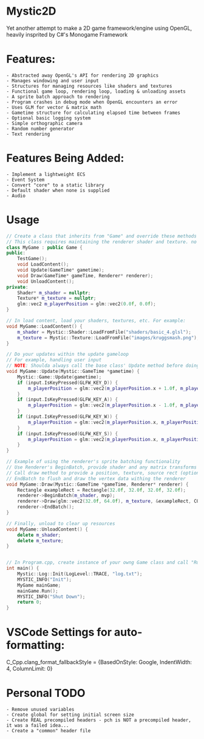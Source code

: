 # Mystic2D
Yet another attempt to make a 2D game framework/engine using OpenGL, heavily insprited by C#'s Monogame Framework

# Features:
    - Abstracted away OpenGL's API for rendering 2D graphics
    - Manages windowing and user input
    - Structures for managing resources like shaders and textures
    - Functional game loop, rendering loop, loading & unloading assets
    - A sprite batch approach to rendering
    - Program crashes in debug mode when OpenGL encounters an error
    - Uses GLM for vector & matrix math
    - Gametime structure for calculating elapsed time between frames
    - Optional basic logging system
    - Simple orthographic camera
    - Random number generator
    - Text rendering

# Features Being Added:
    - Implement a lightweight ECS
    - Event System
    - Convert "core" to a static library    
    - Default shader when none is supplied
    - Audio

# Usage
```c++
// Create a class that inherits from "Game" and override these methods
// This class requires maintaining the renderer shader and texture. no defaults are provided
class MyGame : public Game {
public:
    TestGame();
    void LoadContent();
    void Update(GameTime* gametime);
    void Draw(GameTime* gameTime, Renderer* renderer);
    void UnloadContent();
private:
    Shader* m_shader = nullptr;
    Texture* m_texture = nullptr;
    glm::vec2 m_playerPosition = glm::vec2(0.0f, 0.0f);
}

// In load content, load your shaders, textures, etc. For example:
void MyGame::LoadContent() {
    m_shader = Mystic::Shader::LoadFromFile("shaders/basic_4.glsl");
    m_texture = Mystic::Texture::LoadFromFile("images/kruggsmash.png");
}

// Do your updates within the update gameloop
// For example, handling user input
// NOTE: Shoulda always call the base class' Update method before doing anything else
void MyGame::Update(Mystic::GameTime *gametime) {
    Mystic::Game::Update(gametime);
    if (input.IsKeyPressed(GLFW_KEY_D)) {
        m_playerPosition = glm::vec2(m_playerPosition.x + 1.0f, m_playerPosition.y);
    }
    if (input.IsKeyPressed(GLFW_KEY_A)) {
        m_playerPosition = glm::vec2(m_playerPosition.x - 1.0f, m_playerPosition.y);
    }
    if (input.IsKeyPressed(GLFW_KEY_W)) {
        m_playerPosition = glm::vec2(m_playerPosition.x, m_playerPosition.y - 1.0f);
    }
    if (input.IsKeyPressed(GLFW_KEY_S)) {
        m_playerPosition = glm::vec2(m_playerPosition.x, m_playerPosition.y + 1.0f);
    }
}

// Example of using the renderer's sprite batching functionality
// Use Renderer's BeginBatch, provide shader and any matrix transforms
// Call draw method to provide a position, texture, source rect (optional), and a color
// EndBatch to flush and draw the vertex data withing the renderer
void MyGame::Draw(Mystic::GameTime *gameTime, Renderer* renderer) {
    Rectangle exampleRect = Rectangle(32.0f, 32.0f, 32.0f, 32.0f);
    renderer->BeginBatch(m_shader, mvp);
    renderer->Draw(glm::vec2(32.0f, 64.0f), m_texture, &exampleRect, COLOR_WHITE);
    renderer->EndBatch();
}

// Finally, unload to clear up resources
void MyGame::UnloadContent() {
    delete m_shader;
    delete m_texture;
}


// In Program.cpp, create instance of your owng Game class and call "Run()"
int main() {
    Mystic::Log::Init(LogLevel::TRACE, "log.txt");
    MYSTIC_INFO("Init");
    MyGame mainGame;
    mainGame.Run();
    MYSTIC_INFO("Shut Down");
    return 0;
}

```

# VSCode Settings for auto-formatting:
C_Cpp.clang_format_fallbackStyle = {BasedOnStyle: Google, IndentWidth: 4, ColumnLimit: 0}

# Personal TODO
    - Remove unused variables
    - Create global for setting initial screen size
    - Create REAL precompiled headers - pch is NOT a precompiled header, it was a failed idea...
    - Create a "common" header file